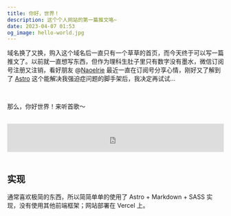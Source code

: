 ```yaml
---
title: 你好，世界！
description: 这个个人网站的第一篇推文咯~
date: 2023-04-07 01:53
og_image: hello-world.jpg
---
```


域名换了又换，购入这个域名后一直只有一个草草的首页，而今天终于可以写一篇推文了。以前就一直想写东西，但作为理科生肚子里只有数字没有墨水，微信订阅号注册又注销，看好朋友 @[Naoelrie](/@Naoelrie) 最近一直在订阅号分享心情，刚好又了解到了 [Astro](https://astro.build) 这个能解决我强迫症问题的脚手架后，我决定再试试...

<br>

那么，你好世界！来听首歌～

<br>

<iframe src="https://i.y.qq.com/n2/m/outchain/player/index.html?songid=938834"
    frameborder="0" width="100%" height="66px">
</iframe>

<br>
<br>

## 实现

通常喜欢极简的东西，所以简简单单的使用了 Astro + Markdown + SASS 实现，没有使用其他前端框架；网站部署在 Vercel 上。
